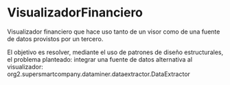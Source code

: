 # VisualizadorFinanciero
Visualizador financiero que hace uso tanto de un visor como de una fuente de datos provistos por un tercero.

El objetivo es resolver, mediante el uso de patrones de diseño estructurales, el problema planteado: integrar una fuente de datos alternativa al visualizador: org2.supersmartcompany.dataminer.dataextractor.DataExtractor
